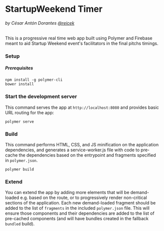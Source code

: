 StartupWeekend Timer
====================
###### by César Antón Dorantes <a href="https://twitter.com/reicek">@reicek</a>

This is a progressive real time web app built using Polymer and Firebase meant to aid Startup Weekend event's facilitators in the final pitchs timings.

### Setup

##### Prerequisites

    npm install -g polymer-cli
    bower install

### Start the development server

This command serves the app at `http://localhost:8080` and provides basic URL
routing for the app:

    polymer serve

### Build

This command performs HTML, CSS, and JS minification on the application
dependencies, and generates a service-worker.js file with code to pre-cache the
dependencies based on the entrypoint and fragments specified in `polymer.json`.

    polymer build
    
### Extend

You can extend the app by adding more elements that will be demand-loaded
e.g. based on the route, or to progressively render non-critical sections
of the application.  Each new demand-loaded fragment should be added to the
list of `fragments` in the included `polymer.json` file.  This will ensure
those components and their dependencies are added to the list of pre-cached
components (and will have bundles created in the fallback `bundled` build).


